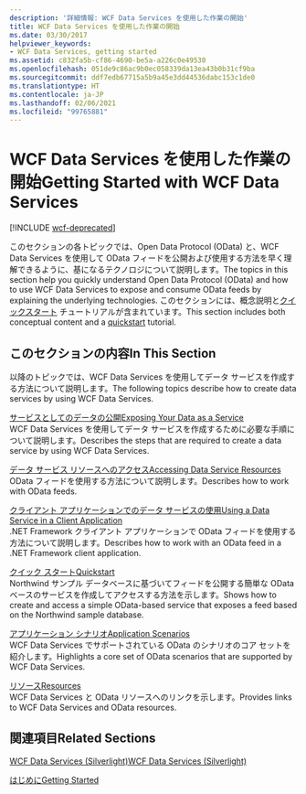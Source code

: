 ```yaml
---
description: '詳細情報: WCF Data Services を使用した作業の開始'
title: WCF Data Services を使用した作業の開始
ms.date: 03/30/2017
helpviewer_keywords:
- WCF Data Services, getting started
ms.assetid: c832fa5b-cf86-4690-be5a-a226c0e49530
ms.openlocfilehash: 051de9c86ac9b0ec058339da13ea43b0b31cf9ba
ms.sourcegitcommit: ddf7edb67715a5b9a45e3dd44536dabc153c1de0
ms.translationtype: HT
ms.contentlocale: ja-JP
ms.lasthandoff: 02/06/2021
ms.locfileid: "99765881"
---
```

# <a name="getting-started-with-wcf-data-services"></a><span data-ttu-id="fc209-103">WCF Data Services を使用した作業の開始</span><span class="sxs-lookup"><span data-stu-id="fc209-103">Getting Started with WCF Data Services</span></span>

[!INCLUDE [wcf-deprecated](~/includes/wcf-deprecated.md)]

<span data-ttu-id="fc209-104">このセクションの各トピックでは、Open Data Protocol (OData) と、WCF Data Services を使用して OData フィードを公開および使用する方法を早く理解できるように、基になるテクノロジについて説明します。</span><span class="sxs-lookup"><span data-stu-id="fc209-104">The topics in this section help you quickly understand Open Data Protocol (OData) and how to use WCF Data Services to expose and consume OData feeds by explaining the underlying technologies.</span></span> <span data-ttu-id="fc209-105">このセクションには、概念説明と[クイックスタート](quickstart-wcf-data-services.md) チュートリアルが含まれています。</span><span class="sxs-lookup"><span data-stu-id="fc209-105">This section includes both conceptual content and a [quickstart](quickstart-wcf-data-services.md) tutorial.</span></span>  
  
## <a name="in-this-section"></a><span data-ttu-id="fc209-106">このセクションの内容</span><span class="sxs-lookup"><span data-stu-id="fc209-106">In This Section</span></span>  

 <span data-ttu-id="fc209-107">以降のトピックでは、WCF Data Services を使用してデータ サービスを作成する方法について説明します。</span><span class="sxs-lookup"><span data-stu-id="fc209-107">The following topics describe how to create data services by using WCF Data Services.</span></span>  
  
 [<span data-ttu-id="fc209-108">サービスとしてのデータの公開</span><span class="sxs-lookup"><span data-stu-id="fc209-108">Exposing Your Data as a Service</span></span>](exposing-your-data-as-a-service-wcf-data-services.md)  
 <span data-ttu-id="fc209-109">WCF Data Services を使用してデータ サービスを作成するために必要な手順について説明します。</span><span class="sxs-lookup"><span data-stu-id="fc209-109">Describes the steps that are required to create a data service by using WCF Data Services.</span></span>  
  
 [<span data-ttu-id="fc209-110">データ サービス リソースへのアクセス</span><span class="sxs-lookup"><span data-stu-id="fc209-110">Accessing Data Service Resources</span></span>](accessing-data-service-resources-wcf-data-services.md)  
 <span data-ttu-id="fc209-111">OData フィードを使用する方法について説明します。</span><span class="sxs-lookup"><span data-stu-id="fc209-111">Describes how to work with OData feeds.</span></span>  
  
 [<span data-ttu-id="fc209-112">クライアント アプリケーションでのデータ サービスの使用</span><span class="sxs-lookup"><span data-stu-id="fc209-112">Using a Data Service in a Client Application</span></span>](using-a-data-service-in-a-client-application-wcf-data-services.md)  
 <span data-ttu-id="fc209-113">.NET Framework クライアント アプリケーションで OData フィードを使用する方法について説明します。</span><span class="sxs-lookup"><span data-stu-id="fc209-113">Describes how to work with an OData feed in a .NET Framework client application.</span></span>  
  
 [<span data-ttu-id="fc209-114">クイック スタート</span><span class="sxs-lookup"><span data-stu-id="fc209-114">Quickstart</span></span>](quickstart-wcf-data-services.md)  
 <span data-ttu-id="fc209-115">Northwind サンプル データベースに基づいてフィードを公開する簡単な OData ベースのサービスを作成してアクセスする方法を示します。</span><span class="sxs-lookup"><span data-stu-id="fc209-115">Shows how to create and access a simple OData-based service that exposes a feed based on the Northwind sample database.</span></span>  
  
 [<span data-ttu-id="fc209-116">アプリケーション シナリオ</span><span class="sxs-lookup"><span data-stu-id="fc209-116">Application Scenarios</span></span>](application-scenarios-wcf-data-services.md)  
 <span data-ttu-id="fc209-117">WCF Data Services でサポートされている OData のシナリオのコア セットを紹介します。</span><span class="sxs-lookup"><span data-stu-id="fc209-117">Highlights a core set of OData scenarios that are supported by WCF Data Services.</span></span>  
  
 [<span data-ttu-id="fc209-118">リソース</span><span class="sxs-lookup"><span data-stu-id="fc209-118">Resources</span></span>](wcf-data-services-resources.md)  
 <span data-ttu-id="fc209-119">WCF Data Services と OData リソースへのリンクを示します。</span><span class="sxs-lookup"><span data-stu-id="fc209-119">Provides links to WCF Data Services and OData resources.</span></span>  
  
## <a name="related-sections"></a><span data-ttu-id="fc209-120">関連項目</span><span class="sxs-lookup"><span data-stu-id="fc209-120">Related Sections</span></span>  

 <span data-ttu-id="fc209-121">[WCF Data Services (Silverlight)](/previous-versions/windows/silverlight/dotnet-windows-silverlight/cc838234(v=vs.95))</span><span class="sxs-lookup"><span data-stu-id="fc209-121">[WCF Data Services (Silverlight)](/previous-versions/windows/silverlight/dotnet-windows-silverlight/cc838234(v=vs.95))</span></span>  
  
 [<span data-ttu-id="fc209-122">はじめに</span><span class="sxs-lookup"><span data-stu-id="fc209-122">Getting Started</span></span>](../adonet/ef/getting-started.md)
